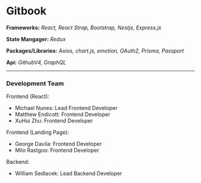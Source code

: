 # Gitbook

**Frameworks:**
  *React, React Strap, Bootstrap, Nestjs, Express.js*
  
**State Mangager:** 
  *Redux*
  
**Packages/Libraries:** 
  *Axios, chart.js, emotion, OAuth2, Prisma, Passport*
  
**Api:** 
  *GithubV4, GraphQL*


---
### Development Team
Frontend (React):
 - Michael Nunes: Lead Frontend Developer
 - Matthew Endicott: Frontend Developer
 - XuHui Zhu: Frontend Developer

Frontend (Landing Page):
 - George Davila: Frontend Developer
 - Milo Rastgoo: Frontend Developer


Backend:
 - William Sedlacek: Lead Backend Developer
